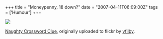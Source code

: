 +++
title = "Moneypenny, 18 down?"
date = "2007-04-11T06:09:00Z"
tags = ['Humour']
+++

[
![](http://farm1.static.flickr.com/235/454887179_29ae67d177.jpg)](http://www.flickr.com/photos/vfilby/454887179/
"photo sharing" )

[Naughty Crossword Clue](http://www.flickr.com/photos/vfilby/454887179/),
originally uploaded to flickr by
[vfilby](http://www.flickr.com/people/vfilby/).


